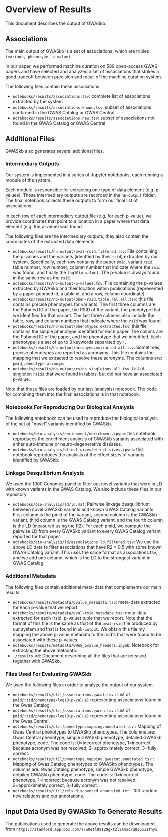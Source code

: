 # Overview of Results

This document describes the output of GWASkb.

## Associations

The main output of GWASkb is a set of associations, which are triples `(variant, phenotype, p-value)`.

In our paper, we performed machine curation on  589 open-access GWAS papers and have selected and analyzed a set of associations that strikes a good tradeoff between precision and recall of the machine curation system.

The following files contain these associations:

* `notebooks/results/associations.tsv`: complete list of associations extracted by the system
* `notebooks/results/associations.known.tsv`: subset of associations confirmed in the GWAS Catalog or GWAS Central
* `notebooks/results/associations.new.tsv`: subset of associations not found in the GWAS Catalog or GWAS Central

## Additional Files

GWASkb also generates several additional files.

### Intermediary Outputs

Our system is implemented in a series of Jupyter notebooks, each running a module of the system. 

Each module is responsible for extracting one type of data element (e.g. p-values). These intermediary outputs are recorded in the `nb-output` folder. The final notebook collects these outputs to form our final list of associations.

In each row of each intermediary output file (e.g. for each p-value), we provide coordinates that point to a location in a paper where that data element (e.g. the p-value) was found. 

The following files are the intermediary outputs; they also contain the coordinates of the extracted data elements.

* `notebooks/results/nb-output/pval-rsid.filtered.tsv`: File containing the p-values and the variants (identfied by their `rsid`) extracted by our system. Specifically, each row contains the paper `pmid`, variant `rsid`, table number, row number, column number that indicate where the `rsid` was found, and finally the `log10(p-value)`. The p-value is always found in the same row as the `rsid`.
* `notebooks/results/nb-output/p-values.tsv`: File containing the p-values extracted by GWASkb and their location within publications (represented by a paper pubmed id, a table id, and a row, column coordinate).
* `notebooks/results/nb-output/phen-rsid.table.rel.all.tsv`: this file contains precise phenotypes for variants. The first three columns are the Pubmed ID of the paper, the RSID of the variant, the phenotype that we identified for that variant. The last three columns also include the table, row, and column numbers that indicate where the `rsid` was found.
* `notebooks/results/nb-output/phenotypes.extracted.tsv`: this file contains the simple phenotype identified for each paper. The colums are the Pubmed ID of the paper, and the phenotype that we identified. Each phenotype is a set of up to 3 keywords separated by `|`.
* `notebooks/results/nb-output/acronyms.extracted.all.tsv`: Sometimes, precise phenotypes are reported as acronyms. This file contains the mapping that we extracted to resolve these acronyms. The columns are: `pmid`, `phenotype`, `acronym`.
* `notebooks/results/nb-output/rsids.singletons.all.tsv`: List of singleton `rsids` that were found in tables, but did not have an associated p-value.

Note that these files are loaded by our last (analysis) notebook. The code for combining them into the final associations is in that notebook.

### Notebooks For Reproducing Our Biological Analysis

The following notebooks can be used to reproduce the biological analysis of the set of "novel" variants identified by GWASkb.

* `notebooks/bio-analysis/enrichment/enrichment.ipynb`: this notebook reproduces the enrichment analysis of GWASkb variants associated with either auto-immune or neuro-degenerative diseases.
* `notebooks/bio-analysis/effect-sizes/effect-sizes.ipynb`: this notebook reproduces the analysis of the effect sizes of variants identified by GWASkb.

### Linkage Desquilibrium Analysis 

We used the 1000 Genomes panel to filter out novel variants that were in LD with known variants in the GWAS Catalog. We also include these files in our repository.

* `notebooks/bio-analysis/ld/ld.mat`: Pairwise linkage desquilibrium between novel GWASkb variants and known GWAS Catalog variants. First column is the pmid of the variant, second column is the GWASkb variant, third column is the GWAS Catalog variant, and the fourth column is the LD (measured using the R2). For each pmid, we compute the pairwise LD from every GWASkb variant to every GWAS Catalog variant reported for that paper.
* `notebooks/bio-analysis/ld/associations.ld-filtered.tsv`: We use the above LD data to filter associations that have R2 > 0.5 with some known GWAS Catalog variant. This uses the same format as associations.tsv, and we add one column, which is the LD to the strongest variant in GWAS Catalog.

### Additional Metadata

The following files contain additional meta-data that complements our main results.

* `notebooks/results/metadata/pvalue_metadata.tsv`: meta-data extracted for each p-value that we report.
* `notebooks/results/metadata/pval-rsid.metadata.tsv`: meta-data extracted for each (rsid, p-value) tuple that we report. Note that the format of this file is the same as that of the `pval-rsid` file produced by our system and that is found in `nb-output`. We obtain this file my mapping the above p-value metadata to the rsid's that were found to be associated with these p-values.
* `notebooks/results/metadata/GWAS_pvalue_headers.ipynb`: Notebook for extracting the above metadata.
* `./results.md`: Document describing all the files that are released together with GWASkb.

### Files Used For Evaluating GWASkb

We used the following files in order to analyze the output of our system.

* `notebooks/results/util/associations.gwcat.tsv` : List of `pmid/rsid/phenotype/log10(p-value)` representing associations found in the Gwas Catalog.
* `notebooks/results/util/associations.gwcen.tsv` : List of `pmid/rsid/phenotype/log10(p-value)` representing associations found in the Gwas Central.
* `notebooks/results/util/phenotype.mapping.annotated.tsv` : Mapping of Gwas Central phenotypes to GWASkb phenotypes. The columns are: Gwas Central phenotype, simple GWASkb phenotype, detailed GWASkb phenotype, code. The code is: 0=incorrect phenotype, 1=incorrect because acronym was not resolved, 2=approximately correct, 3=fully correct.
* `notebooks/results/util/phenotype.mapping.gwascat.annotated.tsv` : Mapping of Gwas Catalog phenotypes to GWASkb phenotypes. The columns are: Gwas Catalog phenotype, simple GWASkb phenotype, detailed GWASkb phenotype, code. The code is: 0=incorrect phenotype, 1=incorrect because acronym was not resolved, 2=approximately correct, 3=fully correct.
* `notebooks/results/util/rels.discovered.annotated.txt` : 100 random new relations and our annotations.

## Input Data Used By GWASkb To Generate Results

The publications used to generate the above results can be downloaded from `https://stanford.app.box.com/s/w0etl89129gxt2l2amoo7u936511fhy5`.

